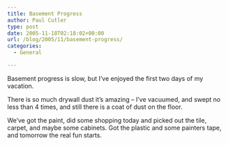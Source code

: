 ```yaml
---
title: Basement Progress
author: Paul Cutler
type: post
date: 2005-11-18T02:18:02+00:00
url: /blog/2005/11/basement-progress/
categories:
  - General

---
```

Basement progress is slow, but I&#8217;ve enjoyed the first two days of my vacation.

There is so much drywall dust it&#8217;s amazing &#8211; I&#8217;ve vacuumed, and swept no less than 4 times, and still there is a coat of dust on the floor.

We&#8217;ve got the paint, did some shopping today and picked out the tile, carpet, and maybe some cabinets. Got the plastic and some painters tape, and tomorrow the real fun starts.